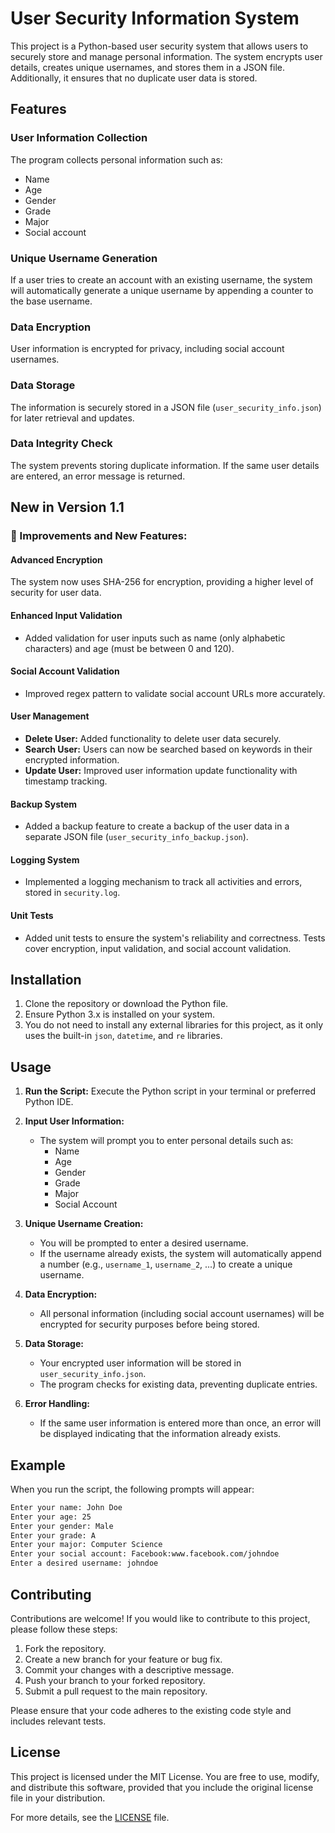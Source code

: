 # User Security Information System

This project is a Python-based user security system that allows users to securely store and manage personal information. The system encrypts user details, creates unique usernames, and stores them in a JSON file. Additionally, it ensures that no duplicate user data is stored.

## Features

### User Information Collection
The program collects personal information such as:
- Name
- Age
- Gender
- Grade
- Major
- Social account

### Unique Username Generation
If a user tries to create an account with an existing username, the system will automatically generate a unique username by appending a counter to the base username.

### Data Encryption
User information is encrypted for privacy, including social account usernames.

### Data Storage
The information is securely stored in a JSON file (`user_security_info.json`) for later retrieval and updates.

### Data Integrity Check
The system prevents storing duplicate information. If the same user details are entered, an error message is returned.

## New in Version 1.1

### 🚀 Improvements and New Features:

#### Advanced Encryption
The system now uses SHA-256 for encryption, providing a higher level of security for user data.

#### Enhanced Input Validation
- Added validation for user inputs such as name (only alphabetic characters) and age (must be between 0 and 120).

#### Social Account Validation
- Improved regex pattern to validate social account URLs more accurately.

#### User Management
- **Delete User:** Added functionality to delete user data securely.
- **Search User:** Users can now be searched based on keywords in their encrypted information.
- **Update User:** Improved user information update functionality with timestamp tracking.

#### Backup System
- Added a backup feature to create a backup of the user data in a separate JSON file (`user_security_info_backup.json`).

#### Logging System
- Implemented a logging mechanism to track all activities and errors, stored in `security.log`.

#### Unit Tests
- Added unit tests to ensure the system's reliability and correctness. Tests cover encryption, input validation, and social account validation.

## Installation

1. Clone the repository or download the Python file.
2. Ensure Python 3.x is installed on your system.
3. You do not need to install any external libraries for this project, as it only uses the built-in `json`, `datetime`, and `re` libraries.

## Usage

1. **Run the Script:** Execute the Python script in your terminal or preferred Python IDE.

2. **Input User Information:**
   - The system will prompt you to enter personal details such as:
     - Name
     - Age
     - Gender
     - Grade
     - Major
     - Social Account

3. **Unique Username Creation:**
   - You will be prompted to enter a desired username.
   - If the username already exists, the system will automatically append a number (e.g., `username_1`, `username_2`, ...) to create a unique username.

4. **Data Encryption:**
   - All personal information (including social account usernames) will be encrypted for security purposes before being stored.

5. **Data Storage:**
   - Your encrypted user information will be stored in `user_security_info.json`.
   - The program checks for existing data, preventing duplicate entries.

6. **Error Handling:**
   - If the same user information is entered more than once, an error will be displayed indicating that the information already exists.

## Example

When you run the script, the following prompts will appear:

```bash
Enter your name: John Doe
Enter your age: 25
Enter your gender: Male
Enter your grade: A
Enter your major: Computer Science
Enter your social account: Facebook:www.facebook.com/johndoe
Enter a desired username: johndoe
```

## Contributing

Contributions are welcome! If you would like to contribute to this project, please follow these steps:
1. Fork the repository.
2. Create a new branch for your feature or bug fix.
3. Commit your changes with a descriptive message.
4. Push your branch to your forked repository.
5. Submit a pull request to the main repository.

Please ensure that your code adheres to the existing code style and includes relevant tests.

## License

This project is licensed under the MIT License. You are free to use, modify, and distribute this software, provided that you include the original license file in your distribution.

For more details, see the [LICENSE](LICENSE) file.
